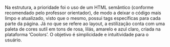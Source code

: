 Na estrutura, a prioridade foi o uso de um HTML semântico (conforme recomendado pelo professor orientador), de modo a deixar o código mais limpo e atualizado, visto que o mesmo, possui tags específicas para cada parte da página. Já no que se refere ao layout, a estilização conta com uma paleta de cores sutil em tons de rosa, lilás, amarelo e azul claro, criada na plataforma ‘Coolors’. O objetivo é simplicidade e intuitividade para o usuário.
